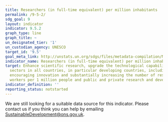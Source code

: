 ```yaml
---
title: Researchers (in full-time equivalent) per million inhabitants
permalink: /9-5-2/
sdg_goal: 9
layout: indicator
indicator: 9.5.2
graph_type: line
graph_title: ~
un_designated_tier: '1'
un_custodian_agency: UNESCO
target_id: '9.5'
goal_meta_link: http://unstats.un.org/sdgs/files/metadata-compilation/Metadata-Goal-9.pdf
indicator_name: Researchers (in full-time equivalent) per million inhabitants
target: Enhance scientific research, upgrade the technological capabilities of industrial
  sectors in all countries, in particular developing countries, including, by 2030,
  encouraging innovation and substantially increasing the number of research and development
  workers per 1 million people and public and private research and development spending.
indicator_definition: ''
reporting_status: notstarted
---
```


We are still looking for a suitable data source for this indicator. Please contact us if you think you can help by emailing <a href="mailto:SustainableDevelopment@ons.gov.uk">SustainableDevelopment@ons.gov.uk</a>.


